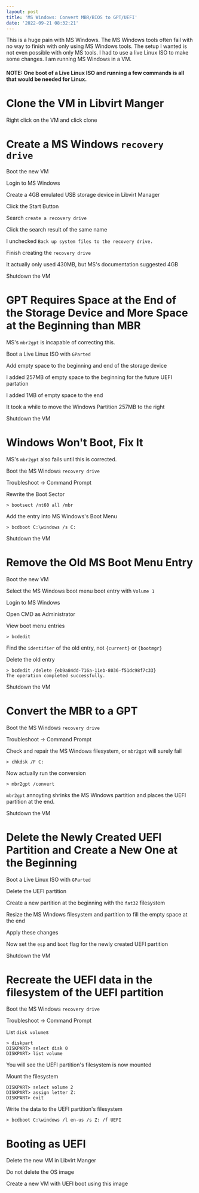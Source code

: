 ```yaml
---
layout: post
title: 'MS Windows: Convert MBR/BIOS to GPT/UEFI'
date: '2022-09-21 08:32:21'
---
```


This is a huge pain with MS Windows. The MS Windows tools often fail with no way to finish with only using MS Windows tools. The setup I wanted is not even possible with only MS tools.  I had to use a live Linux ISO to make some changes.  I am running MS Windows in a VM.

#### NOTE: One boot of a Live Linux ISO and running a few commands is all that would be needed for Linux.


# Clone the VM in Libvirt Manger

Right click on the VM and click clone

# Create a MS Windows `recovery drive`

Boot the new VM

Login to MS Windows

Create a 4GB emulated USB storage device in Libvirt Manager

Click the Start Button

Search `create a recovery drive`

Click the search result of the same name

I unchecked `Back up system files to the recovery drive.`

Finish creating the `recovery drive`

It actually only used 430MB, but MS's documentation suggested 4GB

Shutdown the VM


# GPT Requires Space at the End of the Storage Device and More Space at the Beginning than MBR

MS's `mbr2gpt` is incapable of correcting this.

Boot a Live Linux ISO with `GParted`

Add empty space to the beginning and end of the storage device

I added 257MB of empty space to the beginning for the future UEFI partation

I added 1MB of empty space to the end

It took a while to move the Windows Partition 257MB to the right

Shutdown the VM


# Windows Won't Boot, Fix It

MS's `mbr2gpt` also fails until this is corrected.

Boot the MS Windows `recovery drive`

Troubleshoot -> Command Prompt

Rewrite the Boot Sector

```
> bootsect /nt60 all /mbr
```

Add the entry into MS Windows's Boot Menu

```
> bcdboot C:\windows /s C:
```

Shutdown the VM


# Remove the Old MS Boot Menu Entry

Boot the new VM

Select the MS Windows boot menu boot entry with `Volume 1`

Login to MS Windows

Open CMD as Administrator

View boot menu entries

```
> bcdedit
```

Find the `identifier` of the old entry, not `{current}` or `{bootmgr}`

Delete the old entry

```
> bcdedit /delete {eb9a84dd-716a-11eb-8036-f51dc98f7c33}
The operation completed successfully.
```

Shutdown the VM


# Convert the MBR to a GPT

Boot the MS Windows `recovery drive`

Troubleshoot -> Command Prompt

Check and repair the MS Windows filesystem, or `mbr2gpt` will surely fail

```
> chkdsk /F C:
```

Now actually run the conversion

```
> mbr2gpt /convert
```

`mbr2gpt` annoyting shrinks the MS Windows partition and places the UEFI partition at the end.

Shutdown the VM


# Delete the Newly Created UEFI Partition and Create a New One at the Beginning

Boot a Live Linux ISO with `GParted`

Delete the UEFI partition

Create a new partition at the beginning with the `fat32` filesystem

Resize the MS Windows filesystem and partition to fill the empty space at the end

Apply these changes

Now set the `esp` and `boot` flag for the newly created UEFI partition

Shutdown the VM


# Recreate the UEFI data in the filesystem of the UEFI partition

Boot the MS Windows `recovery drive`

Troubleshoot -> Command Prompt

List `disk volume`s

```
> diskpart
DISKPART> select disk 0
DISKPART> list volume
```

You will see the UEFI partition's filesystem is now mounted

Mount the filesystem

```
DISKPART> select volume 2
DISKPART> assign letter Z:
DISKPART> exit
```

Write the data to the UEFI partition's filesystem

```
> bcdboot C:\windows /l en-us /s Z: /f UEFI
```


# Booting as UEFI

Delete the new VM in Libvirt Manger

Do not delete the OS image

Create a new VM with UEFI boot using this image
